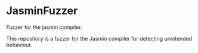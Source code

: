# JasminFuzzer
Fuzzer for the jasmin compiler.

This repository is a fuzzer for the Jasmin compiler for detecting unintended behaviour. 
